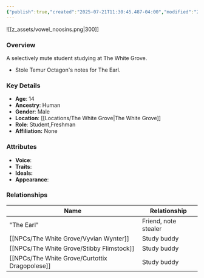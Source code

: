 ```yaml
---
{"publish":true,"created":"2025-07-21T11:30:45.487-04:00","modified":"2025-07-21T16:26:57.779-04:00","published":"2025-07-21T16:26:57.779-04:00","cssclasses":"","Age":"14","Ancestry":"Human","Gender":"Male","Location":["[[The White Grove]]"],"Role":["Student","Freshman"],"Affiliation":["None"]}
---
```



![[z_assets/vowel_noosins.png|300]]

### Overview
A selectively mute student studying at The White Grove.

- Stole Temur Octagon's notes for The Earl.

### Key Details
- **Age**: 14
- **Ancestry**: Human
- **Gender**: Male
- **Location**: [[Locations/The White Grove\|The White Grove]]
- **Role**: Student,Freshman
- **Affiliation:** None

### Attributes
- **Voice**: 
- **Traits**: 
- **Ideals:** 
- **Appearance**:

### Relationships

| Name                      | Relationship         |
| ------------------------- | -------------------- |
| "The Earl"                | Friend, note stealer |
| [[NPCs/The White Grove/Vyvian Wynter]]         | Study buddy          |
| [[NPCs/The White Grove/Stibby Flimstock]]      | Study buddy          |
| [[NPCs/The White Grove/Curtottix Dragopolese]] | Study buddy          |

